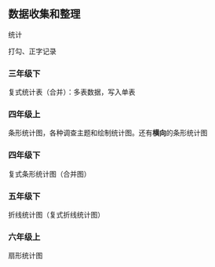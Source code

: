 ## 数据收集和整理

统计

打勾、正字记录

### 三年级下

复式统计表（合并）：多表数据，写入单表

### 四年级上

条形统计图，各种调查主题和绘制统计图。还有**横向**的条形统计图

### 四年级下

复式条形统计图（合并图）

### 五年级下

折线统计图（复式折线统计图）

### 六年级上

扇形统计图

